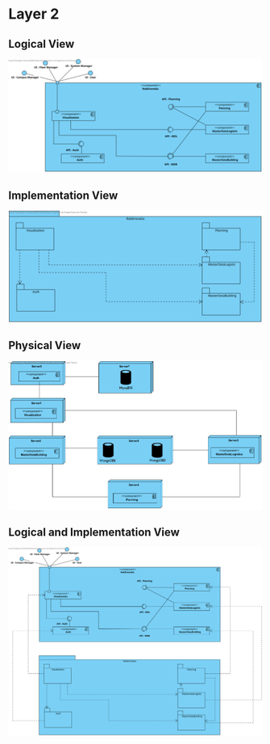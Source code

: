 # Layer 2

## Logical View
![LogicalView](Diagrams/LogicalView.svg)

## Implementation View
![ImplementationView](Diagrams/ImplementationView.svg)

## Physical View
![PhysicalView](Diagrams/PhysicalView.png)

## Logical and Implementation View
![LogicalAndImplementation](Diagrams/LogicalAndImplementation.svg)
